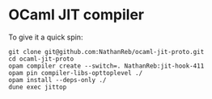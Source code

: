 # OCaml JIT compiler

To give it a quick spin:
```
git clone git@github.com:NathanReb/ocaml-jit-proto.git
cd ocaml-jit-proto
opam compiler create --switch=. NathanReb:jit-hook-411
opam pin compiler-libs-opttoplevel ./
opam install --deps-only ./
dune exec jittop
```
